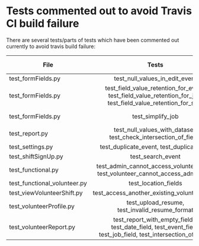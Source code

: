 # Tests commented out to avoid Travis CI build failure

There are several tests/parts of tests which have been commented out currently to avoid travis build failure:

|File               |Tests            |Reason/Related issue           |
|------------------------------|:------------------:|:------------------------: |
| test_formFields.py |  test_null_values_in_edit_event| [#345](https://github.com/systers/vms/issues/345)|
| test_formFields.py |  test_field_value_retention_for_event, test_field_value_retention_for_job, test_field_value_retention_for_shift| [#350](https://github.com/systers/vms/issues/350)|
| test_formFields.py |  test_simplify_job|Cause of failure is still unclear|
| test_report.py | test_null_values_with_dataset, test_check_intersection_of_fields| [#327](https://github.com/systers/vms/issues/327)|
| test_settings.py |  test_duplicate_event, test_duplicate_job|[#329](https://github.com/systers/vms/issues/329), [#330](https://github.com/systers/vms/issues/330)|
| test_shiftSignUp.py | test_search_event| [#337](https://github.com/systers/vms/issues/337)|
| test_functional.py | test_admin_cannot_access_volunteer_urls, test_volunteer_cannot_access_admin_urls| [#325](https://github.com/systers/vms/issues/325)|
| test_functional_volunteer.py | test_location_fields|[#336](https://github.com/systers/vms/issues/336)|
| test_viewVolunteerShift.py | test_access_another_existing_volunteer_view| [#326](https://github.com/systers/vms/issues/326)|
| test_volunteerProfile.py |test_upload_resume, test_invalid_resume_format| [#305](https://github.com/systers/vms/issues/305) |
| test_volunteerReport.py |test_report_with_empty_fields, test_date_field, test_event_field, test_job_field, test_intersection_of_fields| [#327](https://github.com/systers/vms/issues/327) |
